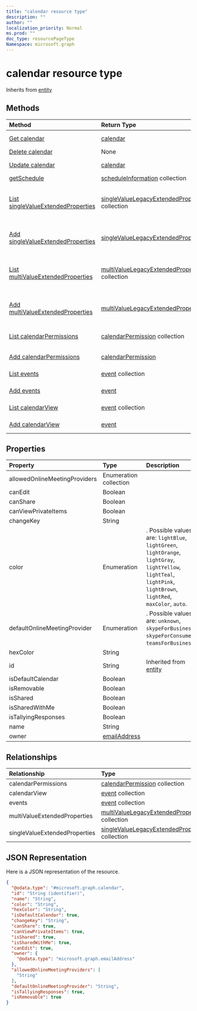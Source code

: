 ```yaml
---
title: "calendar resource type"
description: ""
author: ""
localization_priority: Normal
ms.prod: ""
doc_type: resourcePageType
Namespace: microsoft.graph
---
```



# calendar resource type




Inherits from [entity](../resources/entity.md)

## Methods
|Method|Return Type|Description|
|:---|:---|:---|
|[Get calendar](../api/calendar-get.md)|[calendar](../resources/calendar.md)|Read properties and relationships of the [calendar](../resources/calendar.md) object.|
|[Delete calendar](../api/calendar-delete.md)|None|Deletes a [calendar](../resources/calendar.md).|
|[Update calendar](../api/calendar-update.md)|[calendar](../resources/calendar.md)|Update the properties of a [calendar](../resources/calendar.md) object.|
|[getSchedule](../api/calendar-getschedule.md)|[scheduleInformation](../resources/scheduleInformation.md) collection||
|[List singleValueExtendedProperties](../api/calendar-list-singlevalueextendedproperties.md)|[singleValueLegacyExtendedProperty](../resources/singleValueLegacyExtendedProperty.md) collection|Get the singleValueLegacyExtendedProperties from the singleValueExtendedProperties navigation property.|
|[Add singleValueExtendedProperties](../api/calendar-post-singlevalueextendedproperties.md)|[singleValueLegacyExtendedProperty](../resources/singleValueLegacyExtendedProperty.md)|Add singleValueExtendedProperties by posting to the singleValueExtendedProperties collection.|
|[List multiValueExtendedProperties](../api/calendar-list-multivalueextendedproperties.md)|[multiValueLegacyExtendedProperty](../resources/multiValueLegacyExtendedProperty.md) collection|Get the multiValueLegacyExtendedProperties from the multiValueExtendedProperties navigation property.|
|[Add multiValueExtendedProperties](../api/calendar-post-multivalueextendedproperties.md)|[multiValueLegacyExtendedProperty](../resources/multiValueLegacyExtendedProperty.md)|Add multiValueExtendedProperties by posting to the multiValueExtendedProperties collection.|
|[List calendarPermissions](../api/calendar-list-calendarpermissions.md)|[calendarPermission](../resources/calendarPermission.md) collection|Get the calendarPermissions from the calendarPermissions navigation property.|
|[Add calendarPermissions](../api/calendar-post-calendarpermissions.md)|[calendarPermission](../resources/calendarPermission.md)|Add calendarPermissions by posting to the calendarPermissions collection.|
|[List events](../api/calendar-list-events.md)|[event](../resources/event.md) collection|Get the events from the events navigation property.|
|[Add events](../api/calendar-post-events.md)|[event](../resources/event.md)|Add events by posting to the events collection.|
|[List calendarView](../api/calendar-list-calendarview.md)|[event](../resources/event.md) collection|Get the events from the calendarView navigation property.|
|[Add calendarView](../api/calendar-post-calendarview.md)|[event](../resources/event.md)|Add calendarView by posting to the calendarView collection.|

## Properties
|Property|Type|Description|
|:---|:---|:---|
|allowedOnlineMeetingProviders|Enumeration collection||
|canEdit|Boolean||
|canShare|Boolean||
|canViewPrivateItems|Boolean||
|changeKey|String||
|color|Enumeration|. Possible values are: `lightBlue`, `lightGreen`, `lightOrange`, `lightGray`, `lightYellow`, `lightTeal`, `lightPink`, `lightBrown`, `lightRed`, `maxColor`, `auto`.|
|defaultOnlineMeetingProvider|Enumeration|. Possible values are: `unknown`, `skypeForBusiness`, `skypeForConsumer`, `teamsForBusiness`.|
|hexColor|String||
|id|String| Inherited from [entity](../resources/entity.md)|
|isDefaultCalendar|Boolean||
|isRemovable|Boolean||
|isShared|Boolean||
|isSharedWithMe|Boolean||
|isTallyingResponses|Boolean||
|name|String||
|owner|[emailAddress](../resources/emailAddress.md)||

## Relationships
|Relationship|Type|Description|
|:---|:---|:---|
|calendarPermissions|[calendarPermission](../resources/calendarPermission.md) collection||
|calendarView|[event](../resources/event.md) collection||
|events|[event](../resources/event.md) collection||
|multiValueExtendedProperties|[multiValueLegacyExtendedProperty](../resources/multiValueLegacyExtendedProperty.md) collection||
|singleValueExtendedProperties|[singleValueLegacyExtendedProperty](../resources/singleValueLegacyExtendedProperty.md) collection||

## JSON Representation
Here is a JSON representation of the resource.
<!-- {
  "blockType": "resource",
  "keyProperty": "id",
  "@odata.type": "microsoft.graph.calendar",
  "baseType": "microsoft.graph.entity",
  "openType": false
}
-->
``` json
{
  "@odata.type": "#microsoft.graph.calendar",
  "id": "String (identifier)",
  "name": "String",
  "color": "String",
  "hexColor": "String",
  "isDefaultCalendar": true,
  "changeKey": "String",
  "canShare": true,
  "canViewPrivateItems": true,
  "isShared": true,
  "isSharedWithMe": true,
  "canEdit": true,
  "owner": {
    "@odata.type": "microsoft.graph.emailAddress"
  },
  "allowedOnlineMeetingProviders": [
    "String"
  ],
  "defaultOnlineMeetingProvider": "String",
  "isTallyingResponses": true,
  "isRemovable": true
}
```


